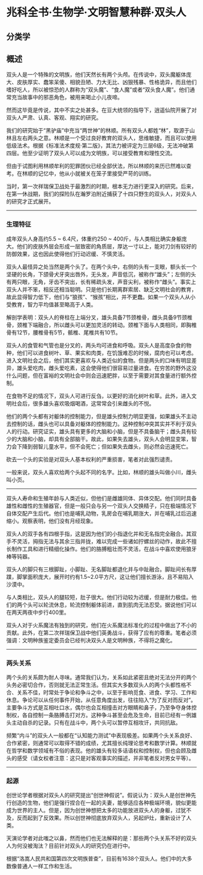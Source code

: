 # 兆科全书·生物学·文明智慧种群·双头人

## 分类学


## 概述

双头人是一个特殊的文明族，他们天然长有两个头颅。在传说中，双头魔躯体庞大、皮肤厚实、蠢笨呆傻、相貌丑陋、力大无比、凶狠残暴、性格诡异，而且他们嗜好吃人，所以被惊恐的人群称为“双头魔”、“食人魔”或者“双头食人魔”。他们通常充当故事中的邪恶角色，被用来喝止小儿夜啼。

然而这毕竟是传说，其中不实之处甚多。在豆大统领的指导下，逍遥仙院开展了对双头人严肃、认真、客观、翔实的研究。

我们的研究始于“黑驴庙”中充当“两世神”的林顺。所有双头人都姓“林”，取源于山林且左右两头之意。林顺是一个受过良好教育的双头人，思维敏捷，而且可以使用低级法术。根据《标准法术度规·第二版》，其法力被评定为三层6级，无法冲破第四层。他至少证明了双头人可以成为文明族，可以接受教育和理性交流。

但由于试图利用林顺牟利的犯罪团伙已经全部伏法，所以林顺的来历已然难以查考。在林顺的记忆中，他从小就被关在笼子里接受严苛的训练。

当时，第一次祥瑞保卫战处于最激烈的时期，根本无力进行更深入的研究。后来，在第一休战期，我们的探险队在瀚罗泊附近捕获了十四只野生的双头人，对双头人的研究才正式展开。

***

### 生理特征

成年双头人身高约5.5 ~ 6.4尺，体重约250 ~ 400斤，与人类相比确实身躯庞大。他们的皮肤外层会形成一层致密的角质层，厚达一寸以上，能对刀剑有较好的防御效果，这也因此使得他们行动迟缓、不慎灵活。

双头人最怪异之处当然是两个头了。在两个头中，右侧的头有一支眼，额头长一个坚硬的长角，下颌骨犬牙突出唇外，无头发，声音低沉，被称作“雄头”；左侧的头有两只眼，无角，牙齿不突出，长有稀疏头发，声音尖利，被称作“雌头”。事实上双头人并不笨，相反还相当聪明。只是他们长期离群索居、缺乏文明社会的教育，故此显得智力低下，他们与“狼孩”、“猴孩”相比，并不更蠢。如果一个双头人从小受教育，智力平均值甚至略高于人类。

解剖学表明：双头人的脊柱在上端分叉，雄头具备7节颈椎骨，雌头具备9节颈椎骨，颈椎下端融合，所以雌头可以更加灵活的转动。颈椎下面与人类相同，即胸椎骨有12节，腰椎骨有5节，骶椎、尾椎共有10节。

双头人的食管和气管也是分叉的，两头均可进食和呼吸。双头人是高度杂食的物种，他们可以进食树叶、草、果实和肉类，在饥饿难忍的时候，腐肉也可以考虑。进入文明社会之后，他们其实更喜欢与人类近似的食物。但是两头的口味有明显差异，雄头爱吃肉，雌头爱吃素，这会使得他们很容易过量进食。在穷苦的野外这没什么问题，但在富裕的文明社会中则会迅速肥胖，以至于需要对其食量进行额外控制。

在食物不足的情况下，双头人可进行反刍，以更好的消化树叶和草。此外，进入文明社会后，很多雄头喜欢吸烟喝酒，这常常会引来雌头的不悦。

他们的两个头都有对躯体的控制能力，但是雄头控制力明显更强，如果雄头不主动去控制的话，雌头也可以具备对躯体的控制能力。这种控制冲突其实并不利于双头人的行动。研究证实，雄头具有更多的大脑和小脑，但是不具备脑干；雌头具有较少的大脑和小脑，却具有全部脑干。故此，如果失去雄头，双头人会明显变笨，智力会下降到弱智儿童水平，但不会死亡；但如果失去雌头，则必然会迅速死亡。

砍去一个头的实验是对双头人基本权利的严重损害，笔者对此强烈谴责。

一般来说，双头人喜欢给两个头起不同的名字。比如，林顺的雄头叫做小川，雌头叫小页。

***

双头人寿命和生殖年龄与人类近似，但他们是雌雄同体、异体交配。他们同时具备雄性和雌性的生殖器官，但是一般只会与另一个双头人交换精子，只在极端情况下自体交配产生后代。他们也是哺乳动物，乳房会在哺乳期涨大，并在哺乳过后迅速缩小。观察表明，他们没有月经现象。

双头人的双手各有四根手指，这是因为他们的小指退化并和无名指完全融合。其双手不灵活，拇指无法与其余三指并拢，难以完成一些诸如拧螺丝的动作，故此不擅长制作工具和进行精细化操作。他们的胳膊粗壮而不灵活，在战斗中喜欢使用狼牙棒等钝器。

双头人的脚只有三根脚趾，小脚趾、无名脚趾都退化并与中趾融合。脚趾间长有厚蹼，脚掌面积庞大，展开时约有1.5~2.0平方尺，这让他们擅长游泳，且不易陷入沙漠中。

与人类相比，双头人的腿较短，肚子很大。他们行动较为迟缓，但是耐力极佳。他们的两个头可以轮流休息，轮流控制躯体前进，直到肌肉无法忍受。据说他们可以在两天两夜中步行400里。

双头人对于火系魔法有独到的研究，他们在火系魔法标准化的过程中做出了不小的贡献。此外，在第二次祥瑞保卫战中他们英勇战斗，获得了应有的尊重。笔者必须强调：文明种族鉴定委员会已经判决双头人是文明种族，不得将之魔化。

***

### 两头关系

两个头的关系颇为耐人寻味。通常我们认为，关系如此紧密且绝对无法分开的两个头务必密切合作，否则就无法正常生活。但其实大多数双头人的两个头都性格不合、关系不佳，时常处于争论和争斗之中，以至于影响觅食、进食、学习、工作和休息。争论可以从任何事件开始，从任意角度出发，往往陷入“为了反对而反对”。主要争斗方式是互相吐口水，偶尔也会互相撞击对方眼睛和鼻子，乃至争夺身体控制权，各自控制一条胳膊击打对方。这种争斗甚至会危及生命，目前已经有一例雄头主动自杀的记录。只有在战斗中，两个头可以暂停互相攻讦，共同抗敌。

频繁“内斗”的双头人一般都在“认知能力测试”中表现极差。如果两个头关系良好、合作紧密，则通常可以取得不错的成绩，尤其擅长纯理论思考和数学计算。林顺就在哲学和数学领域有不俗的表现。他的雄头有较多话语权和控制权，但也会顾及雌头的感受（请女权者注意：这只是对客观事实的描述，并非笔者反对男女平等）。

***

### 起源

创世论学者根据对双头人的研究提出“创世神假说”。假说认为：双头人是创世神先行创造的生物，他们是强行捏合在一起的夫妻，能够适应各种极端环境，貌似更能成为世界的主人。但是，因为创世神想把太多的功能放进双头人的身躯，过犹不及，反而起到了反效果。所以创世神彻底放弃双头人，另起炉灶，重新设计了人类。

天演论学者对此嗤之以鼻，然而他们也无法解释的是：那些两个头关系不好的双头人为何没被淘汰？目前针对双头人的研究仍在进行中。

根据“洛嵩人民共和国第四次文明族普查”，目前有1638个双头人。他们中的大多数像普通人一样工作和生活。